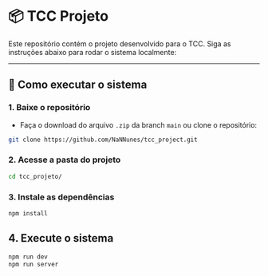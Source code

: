 # 📦 TCC Projeto

Este repositório contém o projeto desenvolvido para o TCC. Siga as instruções abaixo para rodar o sistema localmente:

---

## 🚀 Como executar o sistema

### 1. Baixe o repositório

- Faça o download do arquivo `.zip` da branch `main` ou clone o repositório:

```bash
git clone https://github.com/NaNNunes/tcc_project.git
```

### 2. Acesse a pasta do projeto
```bash
cd tcc_projeto/
```

### 3. Instale as dependências
```bash
npm install
```

## 4. Execute o sistema
```bash
npm run dev
npm run server
```
